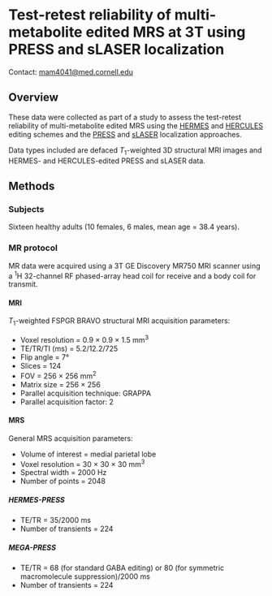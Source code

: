 # Test-retest reliability of multi-metabolite edited MRS at 3T using PRESS and sLASER localization

Contact: <mam4041@med.cornell.edu>

## Overview

These data were collected as part of a study to assess the test-retest reliability of multi-metabolite edited MRS using the [HERMES](https://doi.org/10.1016/j.neuroimage.2016.07.056) and [HERCULES](https://doi.org/10.1016/j.neuroimage.2018.10.002) editing schemes and the [PRESS](https://doi.org/10.1111/j.1749-6632.1987.tb32915.x) and [sLASER](https://doi.org/10.1002/mrm.21302) localization approaches.

Data types included are defaced *T*<sub>1</sub>-weighted 3D structural MRI images and HERMES- and HERCULES-edited PRESS and sLASER data.

## Methods

### Subjects

Sixteen healthy adults (10 females, 6 males, mean age = 38.4 years).

### MR protocol

MR data were acquired using a 3T GE Discovery MR750 MRI scanner using a <sup>1</sup>H 32-channel RF phased-array head coil for receive and a body coil for transmit.

#### MRI

*T*<sub>1</sub>-weighted FSPGR BRAVO structural MRI acquisition parameters:

- Voxel resolution = 0.9 × 0.9 × 1.5 mm<sup>3</sup>
- TE/TR/TI (ms) = 5.2/12.2/725
- Flip angle = 7°
- Slices = 124
- FOV = 256 × 256 mm<sup>2</sup>
- Matrix size = 256 × 256
- Parallel acquisition technique: GRAPPA
- Parallel acquisition factor: 2

#### MRS

General MRS acquisition parameters:

- Volume of interest = medial parietal lobe
- Voxel resolution = 30 × 30 × 30 mm<sup>3</sup>
- Spectral width = 2000 Hz
- Number of points = 2048

##### HERMES-PRESS

- TE/TR = 35/2000 ms
- Number of transients = 224

##### MEGA-PRESS

- TE/TR = 68 (for standard GABA editing) or 80 (for symmetric macromolecule suppression)/2000 ms
- Number of transients = 224
